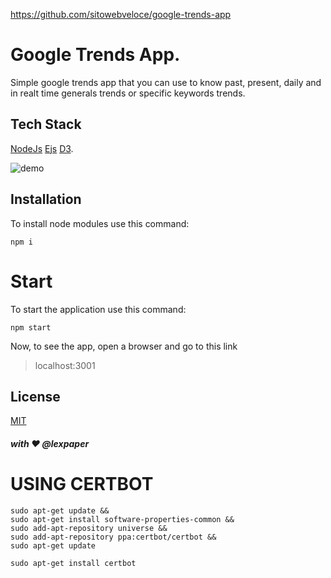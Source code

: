 https://github.com/sitowebveloce/google-trends-app

# Google Trends App.
Simple google trends app that you can use to know past, present, daily and in realt time generals trends or specific keywords trends.

## Tech Stack
[NodeJs](https://nodejs.org/en/)
[Ejs](https://ejs.co/)
[D3](https://d3js.org/).

![demo](public/img/gtrends.gif)

## Installation
To install node modules use this command:
```
npm i
```
# Start
To start the application use this command:

```
npm start
```

Now, to see the app, open a browser and go to this link

> localhost:3001

## License
[MIT](https://choosealicense.com/licenses/mit/)

##### with ❤️ @lexpaper


# USING CERTBOT

```
sudo apt-get update &&
sudo apt-get install software-properties-common &&
sudo add-apt-repository universe &&
sudo add-apt-repository ppa:certbot/certbot &&
sudo apt-get update 
```

`sudo apt-get install certbot`